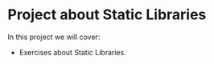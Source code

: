 # Project about Static Libraries

In this project we will cover:

- Exercises about Static Libraries.
